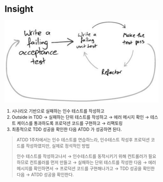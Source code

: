 # Insight

![IMAGES](./images/tddcycle.png)

1. 시나리오 기반으로 실패하는 인수 테스트를 작성하고
2. Outside in TDD → 실패하는 단위 테스트를 작성하고 → 에러 메시지 확인 → 테스트 케이스를 통과하도록 프로덕션 코드를 구현하고 →  리팩토링
4. 최종적으로 TDD 성공을 확인한 다음 ATDD 가 성공하면 된다.

> ATDD 1주차에서는 인수 테스트를 연습하느라, 인수테스트 작성후 프로덕션 코드를 작성하였지만, 
> 실제로 정석적인 방법
> 
> 인수 테스트를 작성하고나서 → 인수테스트를 동작시키기 위해 컨트롤러가 필요하므로 컨트롤러를 먼저 만들고 → 실패하는 단위 테스트를 작성한 다음 → 에러 메시지를 확인하면서 → 프로덕션 코드를 구현해나가고 → TDD 성공을 확인한 다음 → ATDD 성공을 확인한다.
